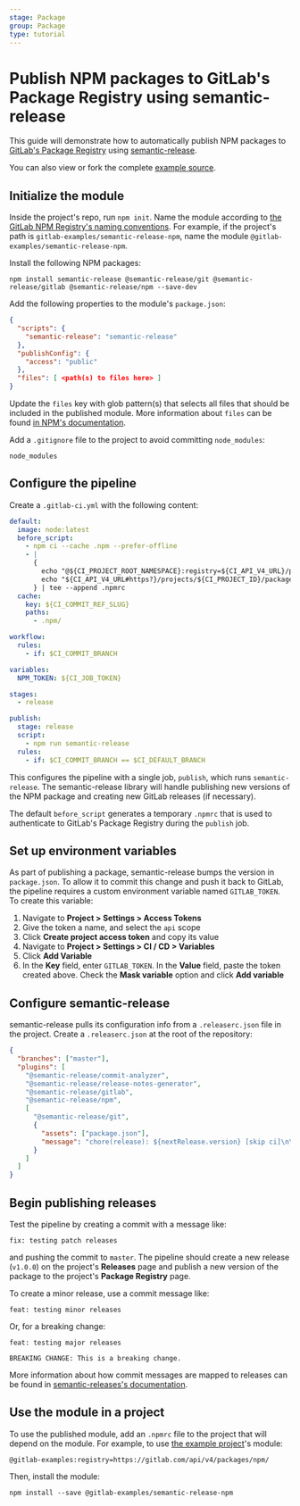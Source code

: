 ```yaml
---
stage: Package
group: Package
type: tutorial
---
```


# Publish NPM packages to GitLab's Package Registry using semantic-release

This guide will demonstrate how to automatically publish NPM packages to [GitLab's Package Registry](../../user/packages/npm_registry/index.md) using [semantic-release](https://github.com/semantic-release/semantic-release).

You can also view or fork the complete [example source](https://gitlab.com/gitlab-examples/semantic-release-npm).

## Initialize the module

Inside the project's repo, run `npm init`. Name the module according to [the GitLab NPM Registry's naming conventions](../../user/packages/npm_registry/index.md#package-naming-convention). For example, if the project's path is `gitlab-examples/semantic-release-npm`, name the module `@gitlab-examples/semantic-release-npm`.

Install the following NPM packages:

```shell
npm install semantic-release @semantic-release/git @semantic-release/gitlab @semantic-release/npm --save-dev
```

Add the following properties to the module's `package.json`:

```json
{
  "scripts": {
    "semantic-release": "semantic-release"
  },
  "publishConfig": {
    "access": "public"
  },
  "files": [ <path(s) to files here> ]
}
```

Update the `files` key with glob pattern(s) that selects all files that should be included in the published module. More information about `files` can be found [in NPM's documentation](https://docs.npmjs.com/cli/v6/configuring-npm/package-json#files).

Add a `.gitignore` file to the project to avoid committing `node_modules`:

```plaintext
node_modules
```

## Configure the pipeline

Create a `.gitlab-ci.yml` with the following content:

```yaml
default:
  image: node:latest
  before_script:
    - npm ci --cache .npm --prefer-offline
    - |
      {
        echo "@${CI_PROJECT_ROOT_NAMESPACE}:registry=${CI_API_V4_URL}/projects/${CI_PROJECT_ID}/packages/npm/"
        echo "${CI_API_V4_URL#https?}/projects/${CI_PROJECT_ID}/packages/npm/:_authToken=\${CI_JOB_TOKEN}"
      } | tee --append .npmrc
  cache:
    key: ${CI_COMMIT_REF_SLUG}
    paths:
      - .npm/

workflow:
  rules:
    - if: $CI_COMMIT_BRANCH

variables:
  NPM_TOKEN: ${CI_JOB_TOKEN}

stages:
  - release

publish:
  stage: release
  script:
    - npm run semantic-release
  rules:
    - if: $CI_COMMIT_BRANCH == $CI_DEFAULT_BRANCH
```

This configures the pipeline with a single job, `publish`, which runs `semantic-release`. The semantic-release library will handle publishing new versions of the NPM package and creating new GitLab releases (if necessary).

The default `before_script` generates a temporary `.npmrc` that is used to authenticate to GitLab's Package Registry during the `publish` job.

## Set up environment variables

As part of publishing a package, semantic-release bumps the version in `package.json`. To allow it to commit this change and push it back to GitLab, the pipeline requires a custom environment variable named `GITLAB_TOKEN`. To create this variable:

1. Navigate to **Project > Settings > Access Tokens**
1. Give the token a name, and select the `api` scope
1. Click **Create project access token** and copy its value
1. Navigate to **Project > Settings > CI / CD > Variables**
1. Click **Add Variable**
1. In the **Key** field, enter `GITLAB_TOKEN`. In the **Value** field, paste the token created above. Check the **Mask variable** option and click **Add variable**

## Configure semantic-release

semantic-release pulls its configuration info from a `.releaserc.json` file in the project. Create a `.releaserc.json` at the root of the repository:

```json
{
  "branches": ["master"],
  "plugins": [
    "@semantic-release/commit-analyzer",
    "@semantic-release/release-notes-generator",
    "@semantic-release/gitlab",
    "@semantic-release/npm",
    [
      "@semantic-release/git",
      {
        "assets": ["package.json"],
        "message": "chore(release): ${nextRelease.version} [skip ci]\n\n${nextRelease.notes}"
      }
    ]
  ]
}
```

## Begin publishing releases

Test the pipeline by creating a commit with a message like:

```plaintext
fix: testing patch releases
```

and pushing the commit to `master`. The pipeline should create a new release (`v1.0.0`) on the project's **Releases** page and publish a new version of the package to the project's **Package Registry** page.

To create a minor release, use a commit message like:

```plaintext
feat: testing minor releases
```

Or, for a breaking change:

```plaintext
feat: testing major releases

BREAKING CHANGE: This is a breaking change.
```

More information about how commit messages are mapped to releases can be found in [semantic-releases's documentation](https://github.com/semantic-release/semantic-release#how-does-it-work).

## Use the module in a project

To use the published module, add an `.npmrc` file to the project that will depend on the module. For example, to use [the example project](https://gitlab.com/gitlab-examples/semantic-release-npm)'s module:

```plaintext
@gitlab-examples:registry=https://gitlab.com/api/v4/packages/npm/
```

Then, install the module:

```shell
npm install --save @gitlab-examples/semantic-release-npm
```

